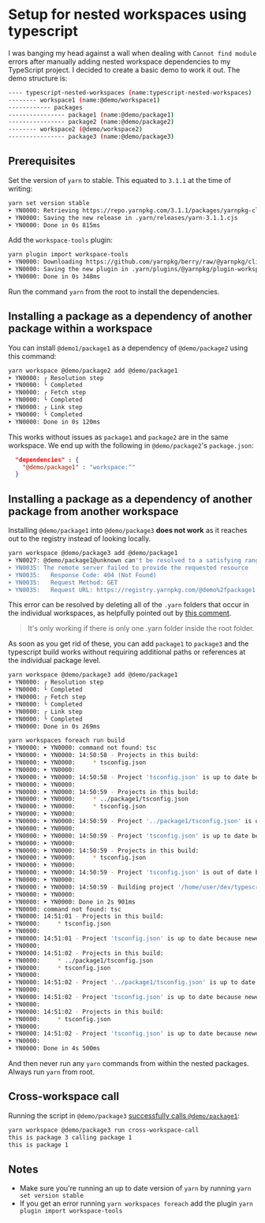# Setup for nested workspaces using typescript

I was banging my head against a wall when dealing with `Cannot find module` errors after manually adding nested workspace
dependencies to my TypeScript project. I decided to create a basic demo to work it out. The demo structure is:

```bash
---- typescript-nested-workspaces (name:typescript-nested-workspaces)
-------- workspace1 (name:@demo/workspace1)
------------ packages
---------------- package1 (name:@demo/package1)
---------------- package2 (name:@demo/package2)
-------- workspace2 (@demo/workspace2)
---------------- package3 (name:@demo/package3)
```

## Prerequisites

Set the version of `yarn` to stable. This equated to `3.1.1` at the time of writing:

```bash
yarn set version stable          
➤ YN0000: Retrieving https://repo.yarnpkg.com/3.1.1/packages/yarnpkg-cli/bin/yarn.js
➤ YN0000: Saving the new release in .yarn/releases/yarn-3.1.1.cjs
➤ YN0000: Done in 0s 815ms
```

Add the `workspace-tools` plugin:

```bash
yarn plugin import workspace-tools 
➤ YN0000: Downloading https://github.com/yarnpkg/berry/raw/@yarnpkg/cli/3.1.1/packages/plugin-workspace-tools/bin/%40yarnpkg/plugin-workspace-tools.js
➤ YN0000: Saving the new plugin in .yarn/plugins/@yarnpkg/plugin-workspace-tools.cjs
➤ YN0000: Done in 0s 348ms
```

Run the command `yarn` from the root to install the dependencies.

## Installing a package as a dependency of another package within a workspace

You can install `@demo1/package1` as a dependency of `@demo/package2` using this command:

```bash
yarn workspace @demo/package2 add @demo/package1
➤ YN0000: ┌ Resolution step
➤ YN0000: └ Completed
➤ YN0000: ┌ Fetch step
➤ YN0000: └ Completed
➤ YN0000: ┌ Link step
➤ YN0000: └ Completed
➤ YN0000: Done in 0s 120ms
```

This works without issues as `package1` and `package2` are in the same workspace. We end up with the following in
`@demo/package2`'s `package.json`:

```json
  "dependencies" : {
    "@demo/package1" : "workspace:^"
  }
```

## Installing a package as a dependency of another package from another workspace

Installing `@demo/package1` into `@demo/package3` **does not work** as it reaches out to the registry instead of looking locally.

```bash
yarn workspace @demo/package3 add @demo/package1
➤ YN0027: @demo/package1@unknown can't be resolved to a satisfying range
➤ YN0035: The remote server failed to provide the requested resource
➤ YN0035:   Response Code: 404 (Not Found)
➤ YN0035:   Request Method: GET
➤ YN0035:   Request URL: https://registry.yarnpkg.com/@demo%2fpackage1

```

This error can be resolved by deleting all of the `.yarn` folders that occur in the individual workspaces, as helpfully
pointed out by [this comment](https://github.com/yarnpkg/yarn/pull/6151#issuecomment-1046506013).

> It's only working if there is only one .yarn folder inside the root folder.

As soon as you get rid of these, you can add `package1` to `package3` and the typescript build works without requiring
additional paths or references at the individual package level.

```bash
yarn workspace @demo/package3 add @demo/package1
➤ YN0000: ┌ Resolution step
➤ YN0000: └ Completed
➤ YN0000: ┌ Fetch step
➤ YN0000: └ Completed
➤ YN0000: ┌ Link step
➤ YN0000: └ Completed
➤ YN0000: Done in 0s 269ms
```

```bash
yarn workspaces foreach run build
➤ YN0000: ➤ YN0000: command not found: tsc
➤ YN0000: ➤ YN0000: 14:50:58 - Projects in this build: 
➤ YN0000: ➤ YN0000:     * tsconfig.json
➤ YN0000: ➤ YN0000: 
➤ YN0000: ➤ YN0000: 14:50:58 - Project 'tsconfig.json' is up to date because newest input 'src/index.ts' is older than oldest output 'build/src/index.js'
➤ YN0000: ➤ YN0000: 
➤ YN0000: ➤ YN0000: 14:50:59 - Projects in this build: 
➤ YN0000: ➤ YN0000:     * ../package1/tsconfig.json
➤ YN0000: ➤ YN0000:     * tsconfig.json
➤ YN0000: ➤ YN0000: 
➤ YN0000: ➤ YN0000: 14:50:59 - Project '../package1/tsconfig.json' is up to date because newest input '../package1/src/index.ts' is older than oldest output '../package1/build/src/index.js'
➤ YN0000: ➤ YN0000: 
➤ YN0000: ➤ YN0000: 14:50:59 - Project 'tsconfig.json' is up to date because newest input 'src/index.ts' is older than oldest output 'build/src/index.js'
➤ YN0000: ➤ YN0000: 
➤ YN0000: ➤ YN0000: 14:50:59 - Projects in this build: 
➤ YN0000: ➤ YN0000:     * tsconfig.json
➤ YN0000: ➤ YN0000: 
➤ YN0000: ➤ YN0000: 14:50:59 - Project 'tsconfig.json' is out of date because output file 'build/src/index.js' does not exist
➤ YN0000: ➤ YN0000: 
➤ YN0000: ➤ YN0000: 14:50:59 - Building project '/home/user/dev/typescript-nested-workspaces/packages/workspace2/packages/package3/tsconfig.json'...
➤ YN0000: ➤ YN0000: 
➤ YN0000: ➤ YN0000: Done in 2s 901ms
➤ YN0000: command not found: tsc
➤ YN0000: 14:51:01 - Projects in this build: 
➤ YN0000:     * tsconfig.json
➤ YN0000: 
➤ YN0000: 14:51:01 - Project 'tsconfig.json' is up to date because newest input 'src/index.ts' is older than oldest output 'build/src/index.js'
➤ YN0000: 
➤ YN0000: 14:51:02 - Projects in this build: 
➤ YN0000:     * ../package1/tsconfig.json
➤ YN0000:     * tsconfig.json
➤ YN0000: 
➤ YN0000: 14:51:02 - Project '../package1/tsconfig.json' is up to date because newest input '../package1/src/index.ts' is older than oldest output '../package1/build/src/index.js'
➤ YN0000: 
➤ YN0000: 14:51:02 - Project 'tsconfig.json' is up to date because newest input 'src/index.ts' is older than oldest output 'build/src/index.js'
➤ YN0000: 
➤ YN0000: 14:51:02 - Projects in this build: 
➤ YN0000:     * tsconfig.json
➤ YN0000: 
➤ YN0000: 14:51:02 - Project 'tsconfig.json' is up to date because newest input 'src/index.ts' is older than oldest output 'build/src/index.js'
➤ YN0000: 
➤ YN0000: Done in 4s 500ms

```

And then never run any `yarn` commands from within the nested packages. Always run `yarn` from root.

## Cross-workspace call

Running the script in `@demo/package3` [successfully calls `@demo/package1`](https://github.com/forgetso/typescript-yarn-nested-workspaces/blob/ecc6dd4980b50c4f5aad6b277e3d7840deb19b97/packages/workspace2/packages/package3/src/index.ts#L1):

```bash
yarn workspace @demo/package3 run cross-workspace-call                             
this is package 3 calling package 1
this is package 1
```

## Notes

- Make sure you're running an up to date version of `yarn` by running `yarn set version stable`  
- If you get an error running `yarn workspaces foreach` add the plugin `yarn plugin import workspace-tools`
